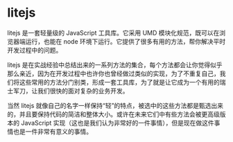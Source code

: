 # litejs

litejs 是一套轻量级的 JavaScript 工具库。它采用 UMD 模块化规范，既可以在浏览器端运行，也能在 node 环境下运行。它提供了很多有用的方法，帮你解决平时开发过程中的问题。

litejs 是在实战经验中总结出来的一系列方法的集合，每个方法都会让你觉得似乎那么亲近，因为在开发过程中也许你也曾经做过类似的实现，为了不重复自己，我们将这些常用的方法分门别类，形成一套工具库，为了就是让它成为一个有用的瑞士军刀，让我们很快的面对复杂的业务开发。

当然 litejs 就像自己的名字一样保持“轻”的特点，被选中的这些方法都是甄选出来的，并且要保持代码的简洁和整体大小。或许在未来它们中有些方法会被更高级版本的 JavaScript 实现（这也是我们认为非常好的一件事情），但是现在做这件事情也是一件非常有意义的事情。

